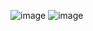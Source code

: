 ![image](https://github.com/user-attachments/assets/ddd135cc-a2eb-4d94-b6d5-88a95bb0361e)
![image](https://github.com/user-attachments/assets/d594305c-7f86-444b-8439-f259ad654ea0)
